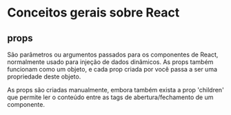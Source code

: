# Conceitos gerais sobre React

## props

São parâmetros ou argumentos passados para os componentes de React, normalmente usado para injeção de dados dinâmicos. As props também funcionam como um objeto, e cada prop criada por você passa a ser uma propriedade deste objeto.

As props são criadas manualmente, embora também exista a prop 'children' que permite ler o conteúdo entre as tags de abertura/fechamento de um componente.
